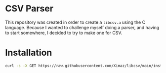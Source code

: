 # CSV Parser
This repository was created in order to create a ``libcsv.a`` using the C language. Because I wanted to challenge myself doing a parser, and having to start somewhere, I decided to try to make one for CSV.

# Installation
```bash
curl -s -X GET https://raw.githubusercontent.com/Ximaz/libcsv/main/install.bash | /bin/bash
```
